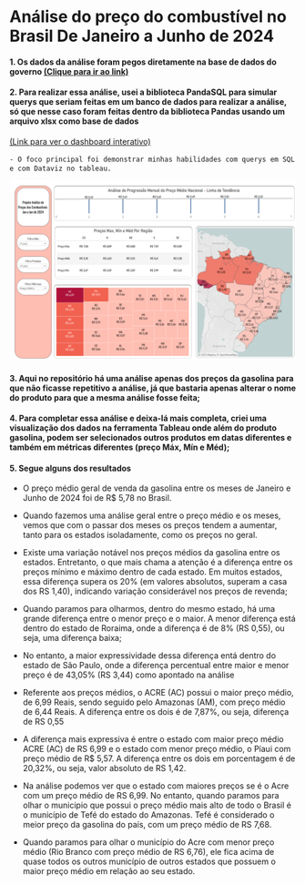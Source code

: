 # Análise do preço do combustível no Brasil De Janeiro a Junho de 2024

#### 1. Os dados da análise foram pegos diretamente na base de dados do governo [(Clique para ir ao link)](https://dados.gov.br/dados/conjuntos-dados/vendas-de-derivados-de-petroleo-e-biocombustiveis)

#### 2. Para realizar essa análise, usei a biblioteca PandaSQL para simular querys que seriam feitas em um banco de dados para realizar a análise, só que nesse caso foram feitas dentro da biblioteca Pandas usando um arquivo xlsx como base de dados
[(Link para ver o dashboard interativo)](https://public.tableau.com/app/profile/clodoaldo.lucio/viz/AnlisesdeCumbustivel/Dashborad?publish=yes)

    - O foco principal foi demonstrar minhas habilidades com querys em SQL e com Dataviz no tableau. 

[![Clique para ir ao dashBoard interativo](./Dashboard.png)]([https://link-da-imagem.com](https://public.tableau.com/app/profile/clodoaldo.lucio/viz/AnlisesdeCumbustivel/Dashborad?publish=yes))
   

#### 3. Aqui no repositório há uma análise apenas dos preços da gasolina para que não ficasse repetitivo a análise, já que bastaria apenas alterar o nome do produto para que a mesma análise fosse feita; 

#### 4. Para completar essa análise e deixa-lá mais completa, criei uma visualização dos dados na ferramenta Tableau onde além do produto gasolina, podem ser selecionados outros produtos em datas diferentes e também em métricas diferentes (preço Máx, Mín e Méd);

#### 5. Segue alguns dos resultados

- O preço médio geral de venda da gasolina entre os meses de Janeiro e Junho de 2024 foi de R$ 5,78 no Brasil.

- Quando fazemos uma análise geral entre o preço médio e os meses, vemos que com o passar dos meses os preços tendem a aumentar, tanto para os estados isoladamente, como os preços no geral.

- Existe uma variação notável nos preços médios da gasolina entre os estados. Entretanto, o que mais chama a atenção é a diferença entre os preços mínimo e máximo dentro de cada estado. Em muitos estados, essa diferença supera os 20% (em valores absolutos, superam a casa dos RS 1,40), indicando variação considerável nos preços de revenda;

- Quando paramos para olharmos, dentro do mesmo estado, há uma grande diferença entre o menor preço e o maior. A menor diferença está dentro do estado de Roraima, onde a diferença é de 8% (RS 0,55), ou seja, uma diferença baixa;

- No entanto, a maior expressividade dessa diferença entá dentro do estado de São Paulo, onde a diferença percentual entre maior e menor preço é de  43,05% (RS 3,44) como apontado na análise

- Referente aos preços médios, o ACRE (AC) possui o maior preço médio, de 6,99 Reais, sendo seguido pelo Amazonas (AM), com preço médio de 6,44 Reais. A diferença entre os dois é de 7,87%, ou seja,	diferença de RS 0,55

- A diferença mais expressiva é entre o estado com maior preço médio ACRE (AC) de RS 6,99 e o estado com menor preço médio, o Píaui com preço médio de R$ 5,57. A diferença entre os dois em porcentagem é de 20,32%, ou seja, valor absoluto de RS 1,42.

- Na análise podemos ver que o estado com maiores preços se é o Acre com um preço médio de RS 6,99. No entanto, quando paramos para olhar o municipio que possui o preço médio mais alto de todo o Brasil é o município de Tefé do estado do Amazonas. Tefé é considerado o meior preço da gasolina do país, com um preço médio de RS 7,68.

- Quando paramos para olhar o município do Acre com menor preço médio (Rio Branco com preço médio de RS 6,76), ele fica acima de quase todos os outros município de outros estados que possuem o maior preço médio em relação ao seu estado. 
